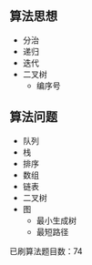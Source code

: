 
## 算法思想
* 分治
* 递归
* 迭代
* 二叉树
  * 编序号

## 算法问题
* 队列
* 栈
* 排序
* 数组
* 链表
* 二叉树
* 图
  * 最小生成树
  * 最短路径

已刷算法题目数：74
